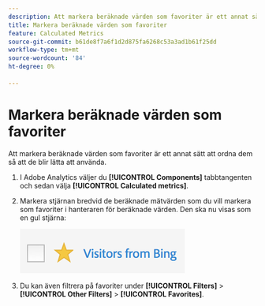 ```yaml
---
description: Att markera beräknade värden som favoriter är ett annat sätt att ordna dem så att de blir lätta att använda.
title: Markera beräknade värden som favoriter
feature: Calculated Metrics
source-git-commit: b61de8f7a6f1d2d875fa6268c53a3ad1b61f25dd
workflow-type: tm+mt
source-wordcount: '84'
ht-degree: 0%

---
```


# Markera beräknade värden som favoriter

Att markera beräknade värden som favoriter är ett annat sätt att ordna dem så att de blir lätta att använda.

1. I Adobe Analytics väljer du **[!UICONTROL Components]** tabbtangenten och sedan välja **[!UICONTROL Calculated metrics]**.

1. Markera stjärnan bredvid de beräknade mätvärden som du vill markera som favoriter i hanteraren för beräknade värden. Den ska nu visas som en gul stjärna:

   ![](assets/favorites.png)

1. Du kan även filtrera på favoriter under **[!UICONTROL Filters]** > **[!UICONTROL Other Filters]** > **[!UICONTROL Favorites]**.